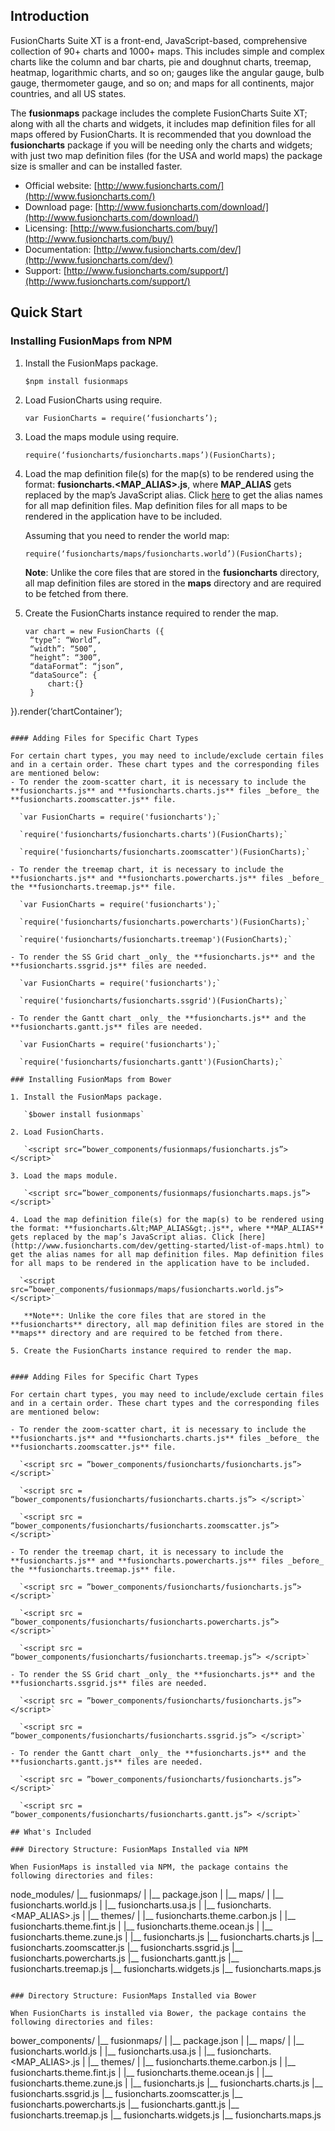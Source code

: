## Introduction

FusionCharts Suite XT is a front-end, JavaScript-based, comprehensive collection of 90+ charts and  1000+ maps. This includes simple and complex charts like the column and bar charts, pie and doughnut charts, treemap, heatmap, logarithmic charts, and so on; gauges like the angular gauge, bulb gauge, thermometer gauge, and so on; and maps for all continents, major countries, and all US states.

The **fusionmaps** package includes the complete FusionCharts Suite XT; along with all the charts and widgets, it includes map definition files for all maps offered by FusionCharts. 
It is recommended that you download the **fusioncharts** package if you will be needing only the charts and widgets; with just two map definition files (for the USA and world maps) the package size is smaller and can be installed faster.

* Official website: [http://www.fusioncharts.com/](http://www.fusioncharts.com/)
* Download page: [http://www.fusioncharts.com/download/](http://www.fusioncharts.com/download/)
* Licensing: [http://www.fusioncharts.com/buy/](http://www.fusioncharts.com/buy/)
* Documentation: [http://www.fusioncharts.com/dev/](http://www.fusioncharts.com/dev/)
* Support: [http://www.fusioncharts.com/support/](http://www.fusioncharts.com/support/)

## Quick Start

### Installing FusionMaps from NPM

1. Install the FusionMaps package.

   `$npm install fusionmaps`


2. Load FusionCharts using require.

   `var FusionCharts = require(‘fusioncharts’);`
   
3. Load the maps module using require.

   `require(‘fusioncharts/fusioncharts.maps’)(FusionCharts);`
   
4. Load the map definition file(s) for the map(s) to be rendered using the format: **fusioncharts.&lt;MAP_ALIAS&gt;.js**, where **MAP_ALIAS** gets replaced by the map’s JavaScript alias. Click [here](http://www.fusioncharts.com/dev/getting-started/list-of-maps.html) to get the alias names for all map definition files. Map definition files for all maps to be rendered in the application have to be included.

   Assuming that you need to render the world map:
   
   `require(‘fusioncharts/maps/fusioncharts.world’)(FusionCharts);`

   **Note**: Unlike the core files that are stored in the **fusioncharts** directory, all map definition files are stored in the **maps** directory and are required to be fetched from there.

5. Create the FusionCharts instance required to render the map.
   ```
   var chart = new FusionCharts ({
	“type”: “World”,
	“width”: “500”,
	“height”: “300”,
	“dataFormat”: “json”,
	“dataSource”: {
		chart:{}
	}
}).render(‘chartContainer’);
```

#### Adding Files for Specific Chart Types

For certain chart types, you may need to include/exclude certain files and in a certain order. These chart types and the corresponding files are mentioned below:
- To render the zoom-scatter chart, it is necessary to include the **fusioncharts.js** and **fusioncharts.charts.js** files _before_ the **fusioncharts.zoomscatter.js** file.

  `var FusionCharts = require('fusioncharts');`

  `require('fusioncharts/fusioncharts.charts')(FusionCharts);`

  `require('fusioncharts/fusioncharts.zoomscatter')(FusionCharts);`

- To render the treemap chart, it is necessary to include the **fusioncharts.js** and **fusioncharts.powercharts.js** files _before_ the **fusioncharts.treemap.js** file.

  `var FusionCharts = require('fusioncharts');`
  
  `require('fusioncharts/fusioncharts.powercharts')(FusionCharts);`
  
  `require('fusioncharts/fusioncharts.treemap')(FusionCharts);`

- To render the SS Grid chart _only_ the **fusioncharts.js** and the **fusioncharts.ssgrid.js** files are needed.

  `var FusionCharts = require('fusioncharts');`
  
  `require('fusioncharts/fusioncharts.ssgrid')(FusionCharts);`

- To render the Gantt chart _only_ the **fusioncharts.js** and the **fusioncharts.gantt.js** files are needed.

  `var FusionCharts = require('fusioncharts');`
  
  `require('fusioncharts/fusioncharts.gantt')(FusionCharts);`

### Installing FusionMaps from Bower

1. Install the FusionMaps package.

   `$bower install fusionmaps`
   
2. Load FusionCharts.

   `<script src=”bower_components/fusionmaps/fusioncharts.js”></script>`
   
3. Load the maps module.

   `<script src=”bower_components/fusionmaps/fusioncharts.maps.js”></script>`
   
4. Load the map definition file(s) for the map(s) to be rendered using the format: **fusioncharts.&lt;MAP_ALIAS&gt;.js**, where **MAP_ALIAS** gets replaced by the map’s JavaScript alias. Click [here](http://www.fusioncharts.com/dev/getting-started/list-of-maps.html) to get the alias names for all map definition files. Map definition files for all maps to be rendered in the application have to be included.

  `<script src=”bower_components/fusionmaps/maps/fusioncharts.world.js”></script>`

   **Note**: Unlike the core files that are stored in the **fusioncharts** directory, all map definition files are stored in the **maps** directory and are required to be fetched from there.

5. Create the FusionCharts instance required to render the map.
   ```
   <script>
	new FusionCharts({
		“type”: “world”,
		“width”: “500”,
		“height”: “300”,
		“dataFormat”: “json”,
		“dataSource”: {
			chart:{}
		}
	}).render(‘chartContainer’);
</script>
```

#### Adding Files for Specific Chart Types

For certain chart types, you may need to include/exclude certain files and in a certain order. These chart types and the corresponding files are mentioned below:

- To render the zoom-scatter chart, it is necessary to include the **fusioncharts.js** and **fusioncharts.charts.js** files _before_ the **fusioncharts.zoomscatter.js** file.

  `<script src = ”bower_components/fusioncharts/fusioncharts.js”> </script>`
  
  `<script src = “bower_components/fusioncharts/fusioncharts.charts.js”> </script>`
  
  `<script src = “bower_components/fusioncharts/fusioncharts.zoomscatter.js”> </script>`

- To render the treemap chart, it is necessary to include the **fusioncharts.js** and **fusioncharts.powercharts.js** files _before_ the **fusioncharts.treemap.js** file.

  `<script src = ”bower_components/fusioncharts/fusioncharts.js”> </script>`
  
  `<script src = “bower_components/fusioncharts/fusioncharts.powercharts.js”> </script>`
  
  `<script src = “bower_components/fusioncharts/fusioncharts.treemap.js”> </script>`

- To render the SS Grid chart _only_ the **fusioncharts.js** and the **fusioncharts.ssgrid.js** files are needed.

  `<script src = ”bower_components/fusioncharts/fusioncharts.js”> </script>`
  
  `<script src = “bower_components/fusioncharts/fusioncharts.ssgrid.js”> </script>`

- To render the Gantt chart _only_ the **fusioncharts.js** and the **fusioncharts.gantt.js** files are needed.

  `<script src = ”bower_components/fusioncharts/fusioncharts.js”> </script>`
  
  `<script src = “bower_components/fusioncharts/fusioncharts.gantt.js”> </script>`

## What's Included

### Directory Structure: FusionMaps Installed via NPM

When FusionMaps is installed via NPM, the package contains the following directories and files:

```
node_modules/
|__ fusionmaps/
	|
	|__ package.json
	|
	|__ maps/
	|	|__ fusioncharts.world.js
	|	|__ fusioncharts.usa.js
	|	|__ fusioncharts.<MAP_ALIAS>.js
	|
	|__ themes/
	|	|__ fusioncharts.theme.carbon.js
	|	|__ fusioncharts.theme.fint.js
	|	|__ fusioncharts.theme.ocean.js
	|	|__ fusioncharts.theme.zune.js
	|
	|__ fusioncharts.js
	|__ fusioncharts.charts.js
	|__ fusioncharts.zoomscatter.js
	|__ fusioncharts.ssgrid.js
	|__ fusioncharts.powercharts.js
	|__ fusioncharts.gantt.js
	|__ fusioncharts.treemap.js
	|__ fusioncharts.widgets.js
	|__ fusioncharts.maps.js
```

### Directory Structure: FusionMaps Installed via Bower

When FusionCharts is installed via Bower, the package contains the following directories and files:

```
bower_components/
|__ fusionmaps/
	|
	|__ package.json
	|
	|__ maps/
	|	|__ fusioncharts.world.js
	|	|__ fusioncharts.usa.js
	|	|__ fusioncharts.<MAP_ALIAS>.js
	|
	|__ themes/
	|	|__ fusioncharts.theme.carbon.js
	|	|__ fusioncharts.theme.fint.js
	|	|__ fusioncharts.theme.ocean.js
	|	|__ fusioncharts.theme.zune.js
	|
	|__ fusioncharts.js
	|__ fusioncharts.charts.js
	|__ fusioncharts.ssgrid.js
	|__ fusioncharts.zoomscatter.js
	|__ fusioncharts.powercharts.js
	|__ fusioncharts.gantt.js
	|__ fusioncharts.treemap.js
	|__ fusioncharts.widgets.js
	|__ fusioncharts.maps.js
```
